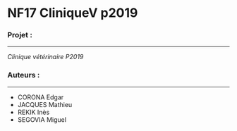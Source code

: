 # NF17 CliniqueV p2019 

### Projet : 
---
*Clinique vétérinaire P2019*

### Auteurs :
---
* CORONA Edgar
* JACQUES Mathieu
* REKIK Inès
* SEGOVIA Miguel
